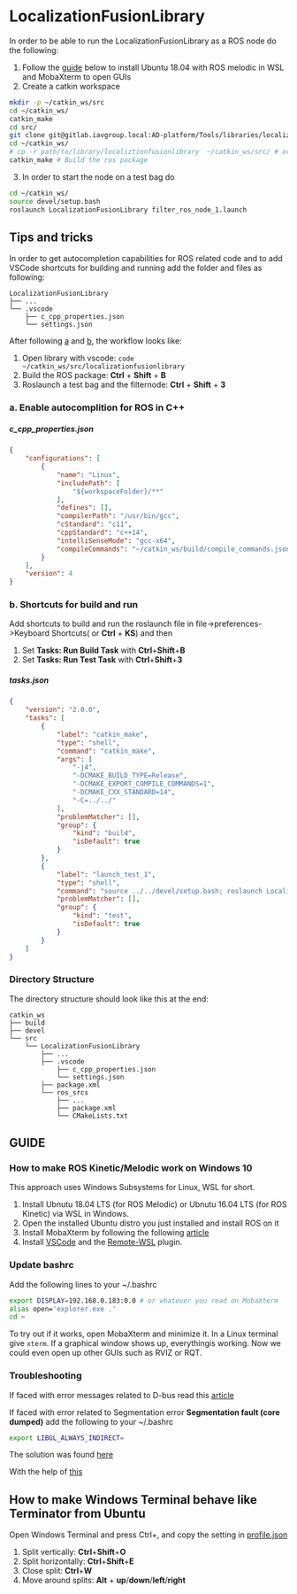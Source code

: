 # LocalizationFusionLibrary
In order to be able to run the LocalizationFusionLibrary as a ROS node do the following:

1. Follow the [guide](#guide) below to install Ubuntu 18.04 with ROS melodic in WSL and MobaXterm to open GUIs
2. Create a catkin workspace
```bash
mkdir -p ~/catkin_ws/src
cd ~/catkin_ws/
catkin_make
cd src/
git clone git@gitlab.iavgroup.local:AD-platform/Tools/libraries/localizationfusionlibrary.git  # Clone the library in /catkin_ws/src
cd ~/catkin_ws/
# cp -r path/to/library/localiztionfusionlibrary  ~/catkin_ws/src/ # or copy
catkin_make # Build the ros package
```
3. In order to start the node on a test bag do
```bash
cd ~/catkin_ws/
source devel/setup.bash
roslaunch LocalizationFusionLibrary filter_ros_node_1.launch
```
## Tips and tricks
In order to get autocompletion capabilities for ROS related code and to add VSCode shortcuts for building and running add the folder and files as following:
```
LocalizationFusionLibrary
├── ...
└── .vscode
    ├── c_cpp_properties.json
    └── settings.json
```
After following [a](#a.-enable-autocomplition-for-ROS-in-C++) and [b](#b.-shortcuts-for-build-and-run), the workflow looks like:
1. Open library with vscode: ```code ~/catkin_ws/src/localizationfusionlibrary ```
2. Build the ROS package: **Ctrl** + **Shift** + **B**
3. Roslaunch a test bag and the filternode: **Ctrl** + **Shift** + **3**


### a. Enable autocomplition for ROS in C++
##### c_cpp_properties.json
```json
{
    "configurations": [
        {
            "name": "Linux",
            "includePath": [
                "${workspaceFolder}/**"
            ],
            "defines": [],
            "compilerPath": "/usr/bin/gcc",
            "cStandard": "c11",
            "cppStandard": "c++14",
            "intelliSenseMode": "gcc-x64",
            "compileCommands": "~/catkin_ws/build/compile_commands.json"
        }
    ],
    "version": 4
}
```

### b. Shortcuts for build and run
Add shortcuts to build and run the roslaunch file in file->preferences->Keyboard Shortcuts( or **Ctrl** + **KS**) and then
1. Set **Tasks: Run Build Task** with **Ctrl**+**Shift**+**B**
2. Set **Tasks: Run Test Task** with **Ctrl**+**Shift**+**3**

##### tasks.json
```json
{
    "version": "2.0.0",
    "tasks": [
        {
            "label": "catkin_make",
            "type": "shell",
            "command": "catkin_make",
            "args": [
                "-j4",
                "-DCMAKE_BUILD_TYPE=Release",
                "-DCMAKE_EXPORT_COMPILE_COMMANDS=1",
                "-DCMAKE_CXX_STANDARD=14",
                "-C=../../"
            ],
            "problemMatcher": [],
            "group": {
                "kind": "build",
                "isDefault": true
            }
        },
        {
            "label": "launch_test_1",
            "type": "shell",
            "command": "source ../../devel/setup.bash; roslaunch LocalizationFusionLibrary filter_ros_node.launch",
            "problemMatcher": [],
            "group": {
                "kind": "test",
                "isDefault": true
            }
        }
    ]
}
```
### Directory Structure
The directory structure should look like this at the end:
```
catkin_ws
├── build
├── devel
└── src
    └── LocalizationFusionLibrary
        ├── ...
        ├── .vscode
            ├── c_cpp_properties.json
            └── settings.json
        ├── package.xml
        └── ros_srcs
            ├── ...
            ├── package.xml
            └── CMakeLists.txt

```
## GUIDE
### How to make ROS Kinetic/Melodic work on Windows 10

This approach uses Windows Subsystems for Linux, WSL for short.

1. Install Ubnutu 18.04 LTS (for ROS Melodic) or Ubnutu 16.04 LTS (for ROS Kinetic) via WSL in Windows.
2. Open the installed Ubuntu distro you just installed and install ROS on it
3. Install MobaXterm by following the following [article](https://medium.com/@lixis630/extra-setup-on-wsl-for-ros-7c539463370a)
4. Install [VSCode](https://code.visualstudio.com/download) and the [Remote-WSL](https://marketplace.visualstudio.com/items?itemName=ms-vscode-remote.remote-wsl) plugin.

### Update bashrc
Add the following lines to your ~/.bashrc

```bash
export DISPLAY=192.168.0.183:0.0 # or whatever you read on MobaXterm
alias open='explorer.exe .'
cd ~
```
To try out if it works, open MobaXterm and minimize it. In a Linux terminal give ```xterm```. If a graphical window shows up, everythingis working. Now we could even open up other GUIs such as RVIZ or RQT.

### Troubleshooting
If faced with error messages related to D-bus read this [article](https://x410.dev/cookbook/wsl/setting-up-wsl-for-linux-gui-apps/)

If faced with error related to Segmentation error **Segmentation fault (core dumped)**
add the following to your ~/.bashrc
```bash
export LIBGL_ALWAYS_INDIRECT=
```
The solution was found [here](https://github.com/ros-visualization/rviz/issues/1438)

With the help of [this](https://www.digitalocean.com/community/tutorials/how-to-read-and-set-environmental-and-shell-variables-on-a-linux-vps)

## How to make Windows Terminal behave like Terminator from Ubuntu
Open Windows Terminal and press Ctrl+, and copy the setting in [profile.json](https://gitlab.iavgroup.local/-/snippets/177)

1. Split vertically: **Ctrl**+**Shift**+**O**
2. Split horizontally: **Ctrl**+**Shift**+**E**
3. Close split: **Ctrl**+**W**
4. Move around splits: **Alt** + **up**/**down**/**left**/**right**
